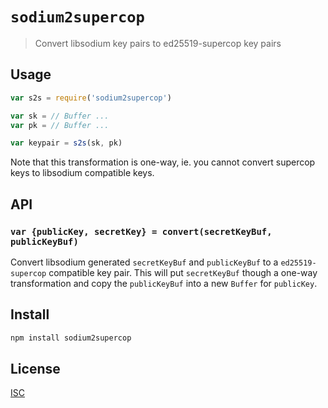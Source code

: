 # `sodium2supercop`

> Convert libsodium key pairs to ed25519-supercop key pairs

## Usage

```js
var s2s = require('sodium2supercop')

var sk = // Buffer ...
var pk = // Buffer ...

var keypair = s2s(sk, pk)
```

Note that this transformation is one-way, ie. you cannot convert supercop keys
to libsodium compatible keys.

## API

### `var {publicKey, secretKey} = convert(secretKeyBuf, publicKeyBuf)`

Convert libsodium generated `secretKeyBuf` and `publicKeyBuf` to
a `ed25519-supercop` compatible key pair. This will put `secretKeyBuf` though
a one-way transformation and copy the `publicKeyBuf` into a new `Buffer` for
`publicKey`.

## Install

```sh
npm install sodium2supercop
```

## License

[ISC](LICENSE)
